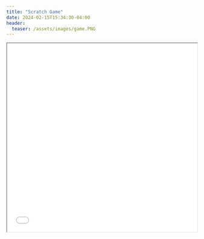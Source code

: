 ```yaml
---
title: "Scratch Game"
date: 2024-02-15T15:34:30-04:00
header:
  teaser: /assets/images/game.PNG
---
```

<!-- Embedding HTML file -->
<iframe src="/RyansSite/assets/images/Untitled-2.html" width="100%" height="500px"></iframe>
